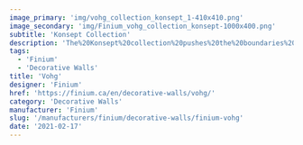 ```yaml
---
image_primary: 'img/vohg_collection_konsept_1-410x410.png'
image_secondary: 'img/Finium_vohg_collection_konsept-1000x400.png'
subtitle: 'Konsept Collection'
description: 'The%20Konsept%20collection%20pushes%20the%20boundaries%20of%20creativity.%20With%20its%20all%20in%20all%20classic%2C%20vintage%20and%20contemporary%20designs%2C%20it%20adapts%20to%20any%20decor.%20The%20eye%20will%20undeniably%20be%20drawn%20to%20this%20combination%20of%20lines%20exposed%20by%20a%20meticulous%20finish.'
tags:
  - 'Finium'
  - 'Decorative Walls'
title: 'Vohg'
designer: 'Finium'
href: 'https://finium.ca/en/decorative-walls/vohg/'
category: 'Decorative Walls'
manufacturer: 'Finium'
slug: '/manufacturers/finium/decorative-walls/finium-vohg'
date: '2021-02-17'
---
```

